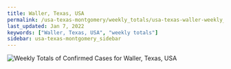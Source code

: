 ```yaml
---
title: Waller, Texas, USA
permalink: /usa-texas-montgomery/weekly_totals/usa-texas-waller-weekly_totals.html
last_updated: Jan 7, 2022
keywords: ["Waller, Texas, USA", "weekly totals"]
sidebar: usa-texas-montgomery_sidebar
---
```


![Weekly Totals of Confirmed Cases for Waller, Texas, USA](/covid_tracker/images/graphs/usa-texas-waller-weekly_totals_graph.png)
